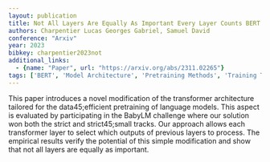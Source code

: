```yaml
---
layout: publication
title: Not All Layers Are Equally As Important Every Layer Counts BERT
authors: Charpentier Lucas Georges Gabriel, Samuel David
conference: "Arxiv"
year: 2023
bibkey: charpentier2023not
additional_links:
  - {name: "Paper", url: "https://arxiv.org/abs/2311.02265"}
tags: ['BERT', 'Model Architecture', 'Pretraining Methods', 'Training Techniques', 'Transformer']
---
```

This paper introduces a novel modification of the transformer architecture tailored for the data45;efficient pretraining of language models. This aspect is evaluated by participating in the BabyLM challenge where our solution won both the strict and strict45;small tracks. Our approach allows each transformer layer to select which outputs of previous layers to process. The empirical results verify the potential of this simple modification and show that not all layers are equally as important.
